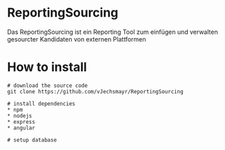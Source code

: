 # ReportingSourcing
Das ReportingSourcing ist ein Reporting Tool zum einfügen und verwalten gesourcter Kandidaten von externen Plattformen


# How to install
```
# download the source code
git clone https://github.com/vJechsmayr/ReportingSourcing

# install dependencies
* npm
* nodejs
* express
* angular

# setup database
```
